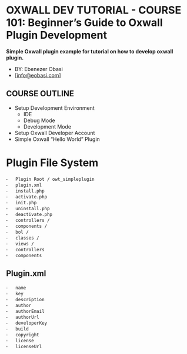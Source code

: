 # OXWALL DEV TUTORIAL - COURSE 101: Beginner’s Guide to Oxwall Plugin Development
**Simple Oxwall plugin example for tutorial on how to develop oxwall plugin.**
 - BY: Ebenezer Obasi
 - [info@eobasi.com]

## COURSE OUTLINE ##

* Setup Development Environment
  - IDE
  - Debug Mode
  - Development Mode
 * Setup Oxwall Developer Account                                         
 * Simple Oxwall “Hello World” Plugin


# Plugin File System
	⁃	Plugin Root / owt_simpleplugin
	⁃	plugin.xml
	⁃	install.php
	⁃	activate.php
	⁃	init.php
	⁃	uninstall.php
	⁃	deactivate.php
	⁃	controllers /
	⁃	components /
	⁃	bol /
	⁃	classes /
	⁃	views /
	⁃	controllers
	⁃	components


## Plugin.xml
	⁃	name
	⁃	key
	⁃	description
	⁃	author
	⁃	authorEmail
	⁃	authorUrl
	⁃	developerKey
	⁃	build
	⁃	copyright
	⁃	license
	⁃	licenseUrl
